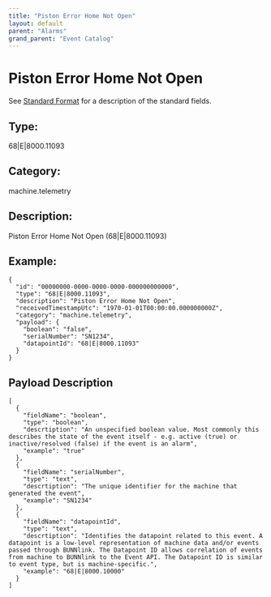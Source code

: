 ```yaml
---
title: "Piston Error Home Not Open"
layout: default
parent: "Alarms"
grand_parent: "Event Catalog"
---
```


# Piston Error Home Not Open

See [Standard Format](/event-subscriptions/event-format) for a description of the standard fields.

## Type:

68\|E\|8000.11093

## Category:

machine.telemetry

## Description: 

Piston Error Home Not Open (68\|E\|8000.11093)

## Example:

```
{
  "id": "00000000-0000-0000-0000-000000000000",
  "type": "68|E|8000.11093",
  "description": "Piston Error Home Not Open",
  "receivedTimestampUtc": "1970-01-01T00:00:00.000000000Z",
  "category": "machine.telemetry",
  "payload": {
    "boolean": "false",
    "serialNumber": "SN1234",
    "datapointId": "68|E|8000.11093"
  }
}
```

## Payload Description

```
[
  {
    "fieldName": "boolean",
    "type": "boolean",
    "descrtiption": "An unspecified boolean value. Most commonly this describes the state of the event itself - e.g. active (true) or inactive/resolved (false) if the event is an alarm",
    "example": "true"
  },
  {
    "fieldName": "serialNumber",
    "type": "text",
    "descrtiption": "The unique identifier for the machine that generated the event",
    "example": "SN1234"
  },
  {
    "fieldName": "datapointId",
    "type": "text",
    "descrtiption": "Identifies the datapoint related to this event. A datapoint is a low-level representation of machine data and/or events passed through BUNNlink. The Datapoint ID allows correlation of events from machine to BUNNlink to the Event API. The Datapoint ID is similar to event type, but is machine-specific.",
    "example": "68|E|8000.10000"
  }
]
```

